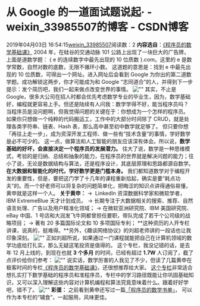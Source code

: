 # 从 Google 的一道面试题说起· - weixin_33985507的博客 - CSDN博客
2019年04月03日 16:54:15[weixin_33985507](https://me.csdn.net/weixin_33985507)阅读数：2
**内容选自**：[《程序员的数学基础课》](%5C)
2004 年，在硅谷的交通动脉 101 公路上出现了一块巨大的广告牌，上面是道数学题： { e 的连续数字中最先出现的 10 位质数 }.com。这里的 e 是数学常数，自然对数的底数，无限不循环小数。
这道题的意思是：找到 e 中最先出现的 10 位质数，可得出一个网址。进入网址后会看到 Google 为你出的第二道数学题。成功解锁这两步，你才可能成为和 Google “志同道合”的人，并得到下一步提示：发个简历吧，我们一起来做点改变世界的事情。
![\"\"](https://static001.geekbang.org/resource/image/8c/8a/8cd8956211863bf41bbd0b45b145d48a.jpg)
其实，不止是 Google，很多大公司在招人时都会优先考虑数学专业的毕业生，因为，数学基础好，编程就更容易上手。但还是陆续有人问我：数学学得不好，能当程序员吗？
当程序员是没问题啊，但我觉得问题的关键在于：你想成为一个怎样的程序员。
如果你只想做一个纯粹的代码搬运工，工作中的大部分时间除了 CRUD，就是处理各类字符串、链表、Hash 表，那么高中甚至初中数学就足够了。
但只要你想「再往上走一步」，成为资深开发工程师、做一些有“技术含量”的事情，学好数学是必不可少的。
这一点，做算法和人工智能的朋友应该深有体会。所以说，**数学基础的好坏，会直接决定一个程序员的发展潜力。**
往大了说，数学是一种思维模式，考验的是归纳、总结和抽象的能力，在程序员的世界就是解决问题的能力；往小了说，无论是数据结构与算法，还是程序设计，其底层原理和思路都源自数学。**在大数据和智能化的时代，学好数学更是门槛本身。**
我们都知道数学对于编程开发的重要性，但是，要把这门学了十几年的课程重新拾起，确实是要“耗点功夫”的。而一个好老师可以将复杂的问题简单化，把晦涩的知识点讲得通俗易懂，黄申就是这样一个人。
**关于黄申：**
→  LinkedIn 资深数据科学家和微软学者，IBM ExtremeBlue 天才计划成员。
→ 长期专注于大数据相关的搜索、推荐、自然语言处理、广告以及用户精准化领域；
→ 在微软亚洲研究院、IBM 美国研究院、eBay 中国、1 号店和大润发飞牛网都曾担任要职，带队完成了若干个公司级的战略项目；
→ 著有 20 多篇国际论文和 10 多项国际专利；
**这种资历的人开专栏讲课，说真的，挺难得。**另外，《趣谈网络协议》的刘超老师讲的一段话也让我印象深刻。
![\"\"](https://static001.geekbang.org/resource/image/58/6d/589d4d2e6f8fdbbadbb1633bc79f3f6d.png)
正如刘超所说，如果通过一门课程就能把自己在计算机领域的数学功底给打扎实，那么无疑这笔投资是值得的。
这个专栏，我没记错的话，是去年 12 月上线的，到现在也就 **3 个多月** 的时间，已经有超过 **1.7W** 人订阅了，截了点评价给你们参考：
![\"\"](https://static001.geekbang.org/resource/image/75/c1/75011606d184f4481760d3bf06c669c1.png)
说实话，数学厉害的人我见了不少，但读了几篇黄申在极客时间的专栏[《程序员的数学基础课》](%5C)，还很想推荐给大家。
[这个专栏](%5C)非常适合想扎实打下数学基础的程序员和准程序员，专栏中的学习路径既能让你巩固基础知识，又可以深入理解这些内容对计算机编程和算法究竟意味着什么。跟着好好学吧，错不了。
![\"\"](https://static001.geekbang.org/resource/image/ba/f9/bab878c6f6d1edd21b6e317fdec8ecf9.jpg)
**彩蛋：**
之前看到黄申还写过一篇[「程序员的数学书单」](%5C)，
可以作为本专栏的“辅食”，一起服用，风味更佳。
